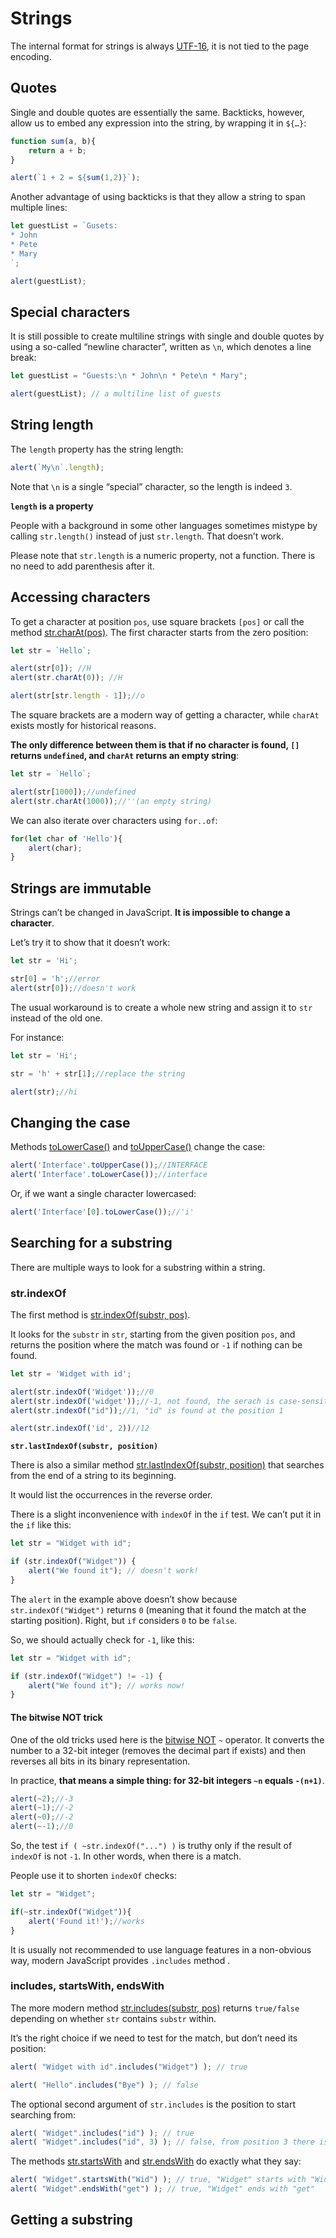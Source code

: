 # Strings

The internal format for strings is always [UTF-16](https://en.wikipedia.org/wiki/UTF-16), it is not tied to the page encoding.

## Quotes

Single and double quotes are essentially the same. Backticks, however, allow us to embed any expression into the string, by wrapping it in `${…}`:

```javascript
function sum(a, b){
    return a + b;
}

alert(`1 + 2 = ${sum(1,2)}`);
```

Another advantage of using backticks is that they allow a string to span multiple lines:

```javascript
let guestList = `Gusets:
* John
* Pete
* Mary
`;

alert(guestList);
```

## Special characters

It is still possible to create multiline strings with single and double quotes by using a so-called “newline character”, written as `\n`, which denotes a line break:

```javascript
let guestList = "Guests:\n * John\n * Pete\n * Mary";

alert(guestList); // a multiline list of guests
```

## String length

The `length` property has the string length:

```javascript
alert(`My\n`.length);
```

Note that `\n` is a single “special” character, so the length is indeed `3`.

**`length` is a property**

People with a background in some other languages sometimes mistype by calling `str.length()` instead of just `str.length`. That doesn’t work.

Please note that `str.length` is a numeric property, not a function. There is no need to add parenthesis after it.

## Accessing characters

To get a character at position `pos`, use square brackets `[pos]` or call the method [str.charAt(pos)](https://developer.mozilla.org/en-US/docs/Web/JavaScript/Reference/Global_Objects/String/charAt). The first character starts from the zero position:

```javascript
let str = `Hello`;

alert(str[0]); //H
alert(str.charAt(0)); //H

alert(str[str.length - 1]);//o
```

The square brackets are a modern way of getting a character, while `charAt` exists mostly for historical reasons.

**The only difference between them is that if no character is found, `[]` returns `undefined`, and `charAt` returns an empty string**:

```javascript
let str = `Hello`;

alert(str[1000]);//undefined
alert(str.charAt(1000));//''(an empty string)
```

We can also iterate over characters using `for..of`:

```javascript
for(let char of 'Hello'){
    alert(char);
}
```

## Strings are immutable

Strings can’t be changed in JavaScript. **It is impossible to change a character**.

Let’s try it to show that it doesn’t work:

```javascript
let str = 'Hi';

str[0] = 'h';//error
alert(str[0]);//doesn't work
```

The usual workaround is to create a whole new string and assign it to `str` instead of the old one.

For instance:

```javascript
let str = 'Hi';

str = 'h' + str[1];//replace the string

alert(str);//hi
```

## Changing the case

Methods [toLowerCase()](https://developer.mozilla.org/en-US/docs/Web/JavaScript/Reference/Global_Objects/String/toLowerCase) and [toUpperCase()](https://developer.mozilla.org/en-US/docs/Web/JavaScript/Reference/Global_Objects/String/toUpperCase) change the case:

```javascript
alert('Interface'.toUpperCase());//INTERFACE
alert('Interface'.toLowerCase());//interface
```

Or, if we want a single character lowercased:

```javascript
alert('Interface'[0].toLowerCase());//'i'
```

## Searching for a substring

There are multiple ways to look for a substring within a string.

### str.indexOf

The first method is [str.indexOf(substr, pos)](https://developer.mozilla.org/en-US/docs/Web/JavaScript/Reference/Global_Objects/String/indexOf).

It looks for the `substr` in `str`, starting from the given position `pos`, and returns the position where the match was found or `-1` if nothing can be found.

```javascript
let str = 'Widget with id';

alert(str.indexOf('Widget'));//0
alert(str.indexOf('widget'));//-1, not found, the serach is case-sensitive
alert(str.indexOf("id"));//1, "id" is found at the position 1

alert(str.indexOf('id', 2))//12


```

**`str.lastIndexOf(substr, position)`**

There is also a similar method [str.lastIndexOf(substr, position)](https://developer.mozilla.org/en-US/docs/Web/JavaScript/Reference/Global_Objects/String/lastIndexOf) that searches from the end of a string to its beginning.

It would list the occurrences in the reverse order.

There is a slight inconvenience with `indexOf` in the `if` test. We can’t put it in the `if` like this:

```javascript
let str = "Widget with id";

if (str.indexOf("Widget")) {
    alert("We found it"); // doesn't work!
}
```

The `alert` in the example above doesn’t show because `str.indexOf("Widget")` returns `0` (meaning that it found the match at the starting position). Right, but `if` considers `0` to be `false`.

So, we should actually check for `-1`, like this:

```javascript
let str = "Widget with id";

if (str.indexOf("Widget") != -1) {
    alert("We found it"); // works now!
}
```

#### The bitwise NOT trick

One of the old tricks used here is the [bitwise NOT](https://developer.mozilla.org/en-US/docs/Web/JavaScript/Reference/Operators/Bitwise_NOT) `~` operator. It converts the number to a 32-bit integer (removes the decimal part if exists) and then reverses all bits in its binary representation.

In practice, **that means a simple thing: for 32-bit integers `~n` equals `-(n+1)`**.

```javascript
alert(~2);//-3
alert(~1);//-2
alert(~0);//-2
alert(~-1);//0
```

So, the test `if ( ~str.indexOf("...") )` is truthy only if the result of `indexOf` is not `-1`. In other words, when there is a match.

People use it to shorten `indexOf` checks:

```javascript
let str = "Widget";

if(~str.indexOf("Widget")){
    alert('Found it!');//works
}
```

It is usually not recommended to use language features in a non-obvious way, modern JavaScript provides `.includes` method .

### includes, startsWith, endsWith

The more modern method [str.includes(substr, pos)](https://developer.mozilla.org/en-US/docs/Web/JavaScript/Reference/Global_Objects/String/includes) returns `true/false` depending on whether `str` contains `substr` within.

It’s the right choice if we need to test for the match, but don’t need its position:

```javascript
alert( "Widget with id".includes("Widget") ); // true

alert( "Hello".includes("Bye") ); // false
```

The optional second argument of `str.includes` is the position to start searching from:

```javascript
alert( "Widget".includes("id") ); // true
alert( "Widget".includes("id", 3) ); // false, from position 3 there is no "id"
```

The methods [str.startsWith](https://developer.mozilla.org/en-US/docs/Web/JavaScript/Reference/Global_Objects/String/startsWith) and [str.endsWith](https://developer.mozilla.org/en-US/docs/Web/JavaScript/Reference/Global_Objects/String/endsWith) do exactly what they say:

```javascript
alert( "Widget".startsWith("Wid") ); // true, "Widget" starts with "Wid"
alert( "Widget".endsWith("get") ); // true, "Widget" ends with "get"
```

## Getting a substring

